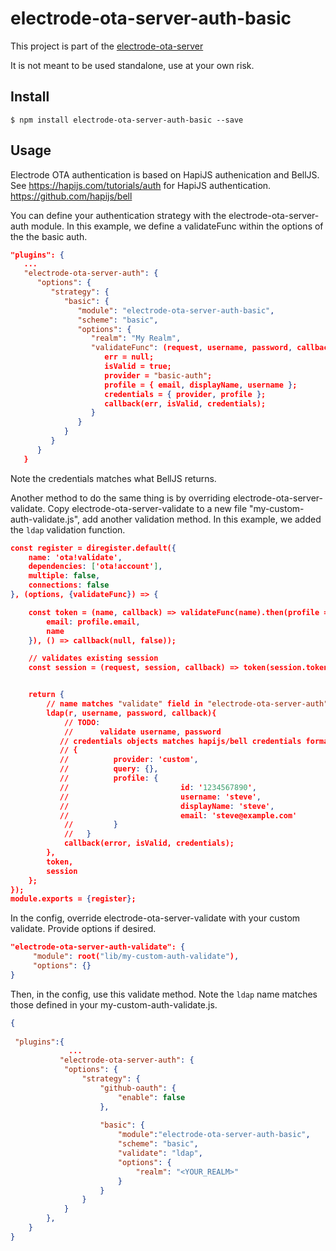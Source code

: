 electrode-ota-server-auth-basic
===
This project is part of the [electrode-ota-server](https://github.com/electrode-io/electrode-ota-server)

It is not meant to be used standalone, use at your own risk.

## Install
```
$ npm install electrode-ota-server-auth-basic --save
```

## Usage

Electrode OTA authentication is based on HapiJS authenication and BellJS.
See https://hapijs.com/tutorials/auth for HapiJS authentication.
https://github.com/hapijs/bell


You can define your authentication strategy with the electrode-ota-server-auth module.  In this example, we define a validateFunc within the options of the the basic auth.
```json
"plugins": {
   ...
   "electrode-ota-server-auth": {
      "options": {
         "strategy": {
            "basic": {
               "module": "electrode-ota-server-auth-basic",
               "scheme": "basic",
               "options": {
                  "realm": "My Realm",
                  "validateFunc": (request, username, password, callback) => {
                     err = null;
                     isValid = true;
                     provider = "basic-auth";
                     profile = { email, displayName, username };
                     credentials = { provider, profile };
                     callback(err, isValid, credentials);
                  }
               }
            }
         }
      }
   }
```
Note the credentials matches what BellJS returns.


Another method to do the same thing is by overriding electrode-ota-server-validate.
Copy electrode-ota-server-validate to a new file "my-custom-auth-validate.js", add another validation method.
In this example, we added the `ldap` validation function.
```json
const register = diregister.default({
    name: 'ota!validate',
    dependencies: ['ota!account'],
    multiple: false,
    connections: false
}, (options, {validateFunc}) => {

    const token = (name, callback) => validateFunc(name).then(profile => callback(null, true, {
        email: profile.email,
        name
    }), () => callback(null, false));

    // validates existing session
    const session = (request, session, callback) => token(session.token, callback);


    return {
        // name matches "validate" field in "electrode-ota-server-auth" config
        ldap(r, username, password, callback){
            // TODO:
            //      validate username, password
           // credentials objects matches hapijs/bell credentials format.
           // {
           //          provider: 'custom',
           //          query: {},
           //          profile: {
           //                         id: '1234567890',
           //                         username: 'steve',
           //                         displayName: 'steve',
           //                         email: 'steve@example.com'
            //         }
            //   }
            callback(error, isValid, credentials);
        },
        token,
        session
    };
});
module.exports = {register};
```

In the config, override electrode-ota-server-validate with your custom validate.  Provide options if desired.
```json
"electrode-ota-server-auth-validate": {
     "module": root("lib/my-custom-auth-validate"),
     "options": {}
}
```

Then, in the config, use this validate method.  Note the `ldap` name matches those defined in your my-custom-auth-validate.js.
```json
{
 
 "plugins":{
             ...
           "electrode-ota-server-auth": {
            "options": {
                "strategy": {
                    "github-oauth": {
                        "enable": false
                    },
                    
                    "basic": {
                        "module":"electrode-ota-server-auth-basic",
                        "scheme": "basic",
                        "validate": "ldap",
                        "options": {
                            "realm": "<YOUR_REALM>"
                        }
                    }
                }
            }
        },
    }
}

```
